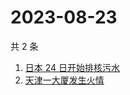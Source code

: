 # 2023-08-23

共 2 条

<!-- BEGIN ZHIHUSEARCH -->
<!-- 最后更新时间 Wed Aug 23 2023 05:09:42 GMT+0800 (China Standard Time) -->
1. [日本 24 日开始排核污水](https://www.zhihu.com/search?q=日本%2024%20日开始排核污水)
1. [天津一大厦发生火情](https://www.zhihu.com/search?q=天津一大厦发生火情)
<!-- END ZHIHUSEARCH -->
